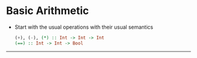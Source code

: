 # Basic Arithmetic

* Start with the usual operations with their usual semantics

    ```haskell
    (+), (-), (*) :: Int -> Int -> Int
    (==) :: Int -> Int -> Bool
    ```


---


